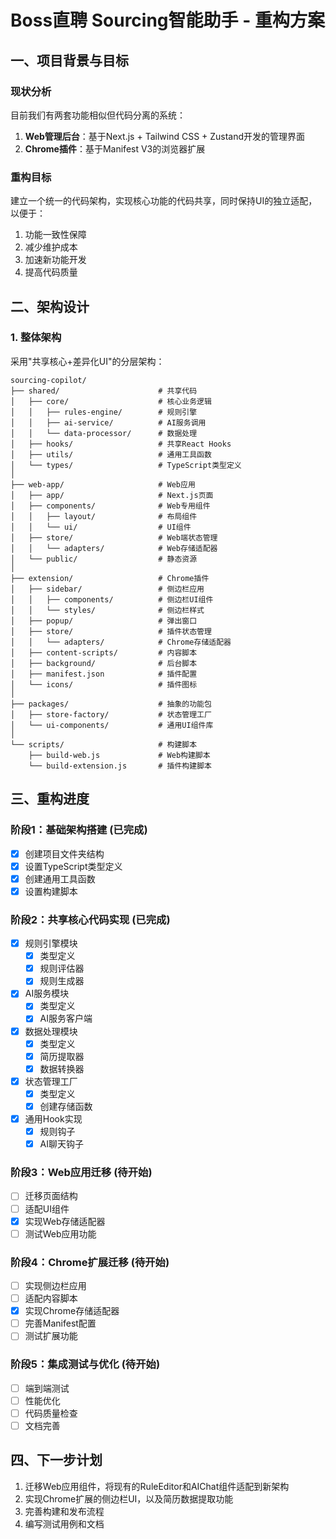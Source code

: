 # Boss直聘 Sourcing智能助手 - 重构方案

## 一、项目背景与目标

### 现状分析
目前我们有两套功能相似但代码分离的系统：
1. **Web管理后台**：基于Next.js + Tailwind CSS + Zustand开发的管理界面
2. **Chrome插件**：基于Manifest V3的浏览器扩展

### 重构目标
建立一个统一的代码架构，实现核心功能的代码共享，同时保持UI的独立适配，以便于：
1. 功能一致性保障
2. 减少维护成本
3. 加速新功能开发
4. 提高代码质量

## 二、架构设计

### 1. 整体架构

采用"共享核心+差异化UI"的分层架构：

```
sourcing-copilot/
├── shared/                      # 共享代码
│   ├── core/                    # 核心业务逻辑
│   │   ├── rules-engine/        # 规则引擎
│   │   ├── ai-service/          # AI服务调用
│   │   └── data-processor/      # 数据处理
│   ├── hooks/                   # 共享React Hooks
│   ├── utils/                   # 通用工具函数
│   └── types/                   # TypeScript类型定义
│
├── web-app/                     # Web应用
│   ├── app/                     # Next.js页面
│   ├── components/              # Web专用组件
│   │   ├── layout/              # 布局组件
│   │   └── ui/                  # UI组件
│   ├── store/                   # Web端状态管理
│   │   └── adapters/            # Web存储适配器
│   └── public/                  # 静态资源
│
├── extension/                   # Chrome插件
│   ├── sidebar/                 # 侧边栏应用
│   │   ├── components/          # 侧边栏UI组件
│   │   └── styles/              # 侧边栏样式
│   ├── popup/                   # 弹出窗口
│   ├── store/                   # 插件状态管理
│   │   └── adapters/            # Chrome存储适配器
│   ├── content-scripts/         # 内容脚本
│   ├── background/              # 后台脚本
│   ├── manifest.json            # 插件配置
│   └── icons/                   # 插件图标
│
├── packages/                    # 抽象的功能包
│   ├── store-factory/           # 状态管理工厂
│   └── ui-components/           # 通用UI组件库
│
└── scripts/                     # 构建脚本
    ├── build-web.js             # Web构建脚本
    └── build-extension.js       # 插件构建脚本
```

## 三、重构进度

### 阶段1：基础架构搭建 (已完成)
- [x] 创建项目文件夹结构
- [x] 设置TypeScript类型定义
- [x] 创建通用工具函数
- [x] 设置构建脚本

### 阶段2：共享核心代码实现 (已完成)
- [x] 规则引擎模块
  - [x] 类型定义
  - [x] 规则评估器
  - [x] 规则生成器
- [x] AI服务模块
  - [x] 类型定义
  - [x] AI服务客户端
- [x] 数据处理模块
  - [x] 类型定义
  - [x] 简历提取器
  - [x] 数据转换器
- [x] 状态管理工厂
  - [x] 类型定义
  - [x] 创建存储函数
- [x] 通用Hook实现
  - [x] 规则钩子
  - [x] AI聊天钩子

### 阶段3：Web应用迁移 (待开始)
- [ ] 迁移页面结构
- [ ] 适配UI组件
- [x] 实现Web存储适配器
- [ ] 测试Web应用功能

### 阶段4：Chrome扩展迁移 (待开始)
- [ ] 实现侧边栏应用
- [ ] 适配内容脚本
- [x] 实现Chrome存储适配器
- [ ] 完善Manifest配置
- [ ] 测试扩展功能

### 阶段5：集成测试与优化 (待开始)
- [ ] 端到端测试
- [ ] 性能优化
- [ ] 代码质量检查
- [ ] 文档完善

## 四、下一步计划

1. 迁移Web应用组件，将现有的RuleEditor和AIChat组件适配到新架构
2. 实现Chrome扩展的侧边栏UI，以及简历数据提取功能
3. 完善构建和发布流程
4. 编写测试用例和文档 